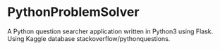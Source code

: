 # PythonProblemSolver
A Python question searcher application written in Python3 using Flask. Using Kaggle database stackoverflow/pythonquestions.
